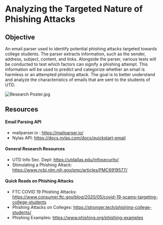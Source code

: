 # Analyzing the Targeted Nature of Phishing Attacks

## Objective
An email parser used to identify potential phishing attacks targeted towards college students. The parser extracts information, such as the sender, address, subject, content, and links. Alongside the parser, various tests will be conducted to test which factors can signify a phishing attempt. This information will be used to predict and categorize whether an email is harmless or an attempted phishing attack. The goal is to better understand and analyze the characteristics of emails that are sent to the students of UTD.

![Research Poster.jpg](./poster.jpg)


## Resources
#### Email Parsing API
- mailparser.io : https://mailparser.io/
- Nylas API: https://docs.nylas.com/docs/quickstart-email

#### General Research Resources
- UTD Info Sec. Dept: https://utdallas.edu/infosecurity/
- Stimulating a Phishing Attack: https://www.ncbi.nlm.nih.gov/pmc/articles/PMC6919577/

#### Quick Reads on Phishing Attacks
- FTC COVID 19 Phishing Attacks: https://www.consumer.ftc.gov/blog/2020/05/covid-19-scams-targeting-college-students
- Phishing Attacks on Colleges: https://stronger.tech/phishing-college-students/
- Phishing Examples: https://www.phishing.org/phishing-examples



